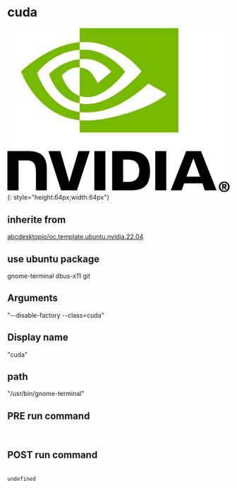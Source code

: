 # cuda
![nvidia.svg](/applications/icons/nvidia.svg){: style="height:64px;width:64px"}
## inherite from
[abcdesktopio/oc.template.ubuntu.nvidia.22.04](abcdesktopio/oc.template.ubuntu.nvidia.22.04.md)
## use ubuntu package
gnome-terminal dbus-x11 git
## Arguments
"--disable-factory  --class=cuda"
## Display name
"cuda"
## path
"/usr/bin/gnome-terminal"
## PRE run command

```


```
## POST run command

```

undefined
```
